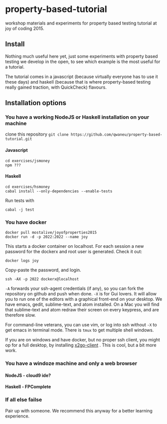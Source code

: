 # property-based-tutorial
workshop materials and experiments for property based testing tutorial
at joy of coding 2015. 

## Install
Nothing much useful here yet, just some experiments with property based
testing we develop in the open, to see which example is the most useful
for a tutorial.

The tutorial comes in a javascript (because virtually everyone has to
use it these days) and haskell (because that is where property-based
testing really gained traction, with QuickCheck) flavours.

## Installation options

### You have a working NodeJS or Haskell installation on your machine

clone this repository `git clone
https://github.com/qwaneu/property-based-tutorial.git`

#### Javascript

```
cd exercises/jsmoney
npm ???

```

#### Haskell

```
cd exercises/hsmoney
cabal install --only-dependencies --enable-tests
```

Run tests with
```
cabal -j test
```

### You have docker

```
docker pull mostalive/joyofproperties2015
docker run -d -p 2022:2022 --name joy
```

This starts a docker container on localhost. For each session a new
password for the dockerx and root user is generated. Check it out:

```
docker logs joy
```

Copy-paste the password, and login.

```
ssh -AX -p 2022 dockerx@localhost
```

`-A` forwards your ssh-agent credentials (if any), so you can fork the
repository on github and push when done. 
`-X` is for Gui lovers. It will allow you to run one of the editors with a graphical front-end
on your desktop. We have emacs, gedit, sublime-text, and atom installed.
On a Mac you will find that sublime-text and atom redraw their screen on
every keypress, and are therefore slow. 

For command-line veterans, you can use vim, or log into ssh without `-X`
to get emacs in terminal mode. There is `tmux` to get multiple
shell windows.

If you are on windows and have docker, but no proper ssh client, you might op for a full desktop, by
installing [x2go-client](http://wiki.x2go.org/doku.php/download:start) .
This is cool, but a bit more work.

### You have a windoze machine and only a web browser

#### NodeJS - cloud9 ide?

#### Haskell - FPComplete

### If all else failse

Pair up with someone. We recommend this anyway for a better learning
experience.
